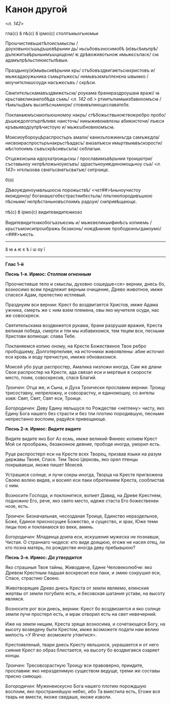 
# Канон другой


<*л. 142*>

гла(c) а҃ пѣ(c) а҃ ірмо(с) столпъмьогьномьи

Проѡчистивъшєтѣлоисъмыслы /  
дѹховьносъшьдъшєвѣрьнии дь/
ньсьбовъзносимобѣ (и)вьсѣмъпрѣ/
дълєжитьвѣрьныимъѡцищєни/
ѥ дрѣвоживотьноѥ имьжєсъпасє/
сꙗ адамъпрѣльстиюистьлѣвыи.

Праздьнѹ(и)мывьсивѣрьнии крь/
стъбовъздвигаѥтьсꙗхристовъ и/
мьжєадаѹжьника съмьртьжєсъ/
нимьвъзємъплєнєна ѡвыꙗко / 
мѹчитєлꙗѡсѹди насъжєсъвъ /
скрѣси.

Свꙗтитєльскамавъздвижєтьсꙗ/
рѹкама бранираздрѹшаꙗ вражі/
ꙗ крьставєликаꙗпобѣда съмь/
<*л. 142 об.*>
ртиитьлꙗмыизбавихомъсꙗ /
тѣмьтьцѣмъ вьсипѣсньмихри/
стовивъпиющєславатєбє.

Покланѧѥмъсꙗкопьюѡномѹ накрь/
стѣбожьствьноѥтвоѥрєбро пробо/
дъшєѥдолготьрпѣливє наисточь/
никыживоꙗвлєны абиѥисточи/
лъѥси кръвьиводѹпрѣчистѹю и/
мьжєѡбновихомъсꙗ.

Моисиѹборѹцѣраспростьръ амали/
канизъложиинъгда самъжєдла/
нисвоираспростьрънакрьстѣадасъ/
вꙗзалъѥси имьртвыꙗвъскорости/
мѣстопоимъ съвъскрѣсивъсъпа/
сєблагыи. 

Отцажєисына идѹхатроицьскы /
прославимъвѣрьнии троицютри/
съставьнѹ нєпрѣложьнѹисъвъ/
здрастьнѹиѥдиномощьнѹ съа/
<*л. 143*>
нгєлызова свꙗтъсвꙗтъсвѧтъѥ/
ситроицє. 

б(о) 

Дѣвѹѥдинѹꙗвльшюсꙗ порожьствѣ/
<чєт##>ѣньнѹчистѹ якоѥдинѹ/
боганашєгобєстрастиибєстьлѧ/
плътиюпородивъшюю пѣсньми/
нєпрѣстаньновъспоимъ радѹи/
сꙗпривѣщающє. 

пѣ(c) в҃ ірмо(с) видитєвидитєꙗкоаз

Видитєвидитєꙗкобогъазъѥсмь и/
мьжєвєликыифинѣсъ копиѥмь /
крьстъмоисипроѡбражь бєзаконь/
ноѥдѣꙗниѥ прободєинъгдаиѹмо/
<###>ъѥсть.

---

а҃
ꙗ ѧ ѥ є ѣ і ѡ ѹ ї


---

**Глас 1-й**

**Песнь 1-я. Ирмос: *Столпом огненным***

Проочистивше тело и смыслы, духовно сошедше<ся> вернии, днесь бо, возносимо всем предлежит верным очищение, 
Древо животное, имже спасеся Адам, прелестию истлевый.

Празднуим вси вернии: Крест бо воздвигается Христов, имже Адама ужника, смерть же с ним взем племена, 
овы яко мучителя осуди, нас же совоскреси.

Святительскама воздвижется рукама, брани разрушая вражия, Креста великая победа, смерти и тли мы 
избавихомся, тем тецем вси, песньми Христови вопиюще: слава Тебе.

Покланяемся копию оному, на Кресте Божественое Твое ребро прободшему, Долготерпеливе, на источники 
живоявлены: абие источил еси кровь и воду пречистую, имиже обновихомся. 
 
Моисей убо руце распростер, Амалика низложи иногда, Сам же длани Свои распростер на Кресте, ада связал еси 
и мертвыя в скорости место, поим, совоскресив, спасе Благий.

*Троичен:* Отца же, и Сына, и Духа Троически прославим вернии: Троицу трисоставну, непреложну, и совозрастну, и единомощну, 
со ангелы зовя: Свят, Свят, Свят еси, Троице. 

*Богородичен:* Деву Едину явльшуся по Рождестве <нетлену> чисту, яко Едину Бога нашего без страсти и без тли 
плотию породившую, песньми непрестанно воспоим, радуйся привещающе.

**Песнь 2-я. Ирмос: *Видите видите***

Видите видите яко Бог Аз есмь, имже великий Финеес копием Крест Мой си проображь, безаконное деяние, 
прободе иногда, уморил есть. 

Руце распростерл еси на Кресте всех Творец, призвав языки на разум державы Твоея, Спасе. Тем Твою Церковь, 
яко орел птенцы покрываеши, якоже пишет Моисей.

Устрашися солнце, и лучи сокры иногда, Творца на Кресте пригвожена Своею волею видев, и восиял еси паки 
обретением Креста, сооблистав с ним. 

Возносите Господа, и поклонитеся, вопиет Давид, на Древе Крестнем, подножию Его, рече, яко свято место, 
идеже стаста Его божественеи нозе, есть. 

*Троичен:* Безначальная, несозданая Троице, Единство нераздельное, Боже, Единое присносущее Божество, 
и существо, и зрак, Юже теми лицы пою и покланаюся во веки, аминь. 

*Богородичен:* Младенца доила еси, искушения мужеска не познавши, Чистая. О страннаго чюдесе: кто виде 
доящюю, егоже не насея отец, ли кто позна матерь, по рождестве иногда деву пребывшюю? 

**Песнь 3-я. Ирмос: *Да утвердится***

Яко страшныя Твоя тайны, Живодавче, Едине Человеколюбче: яко Древом Крестным падшая воскресил еси паки, 
и змию сокрушил еси, Спасе, страстию Своею. 

Животворящее Древо днесь Креста от земли являемо, елинския жертвы от земли погубило есть, и бесовская 
шатания устави, на высоту являяся. 

Возносите рог вси днесь, вернии: Крест бо воздвизается и яко солнце земли лучи простерл есть, и мрак отворил 
есть на свет невечерний. 

Иже на земли нищим, Креста зряще возносима, и сочетающеся Богу, на высоту возведену быти Крестом, имже 
возможете подати нам велию милость <*У Ягича: возможете утаитися*>.  

Крестоявленый, твари днесь Кресту явльшюся, украшается и от него сияние Крест во образ блистается, на высоту 
бо воздвигаяся озаряет концы. 

*Троичен:* Тресовозрастную Троицу вси правоверно, приидите, прославим: яко неразделимую существом ведуще, 
треми же составы присно сияющю.

*Богородичен:* Муженеискусно Бога нашего плотию порождшую воспоим, яко пространейшую небес, ибо Та вместила 
есть, Егоже вся тварь не вмести, якоже сведаше, якоже изволи. 

